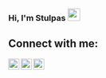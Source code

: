 ### Hi, I'm Stulpas <img src="https://media.giphy.com/media/hvRJCLFzcasrR4ia7z/giphy.gif" width="25px">




## Connect with me:
[<img align="left" alt="codeSTACKr | LinkedIn" width="22px" src="https://cdn.jsdelivr.net/npm/simple-icons@v3/icons/reddit.svg" />][reddit]
[<img align="left" alt="codeSTACKr | Twitter" width="22px" src="https://cdn.jsdelivr.net/npm/simple-icons@v3/icons/twitter.svg" />][twitter]
[<img align="left" alt="codeSTACKr | LinkedIn" width="22px" src="https://cdn.jsdelivr.net/npm/simple-icons@v3/icons/discord.svg" />][discord]
<br />

[twitter]: https://twitter.com/stulpaas
[discord]: https://https://discord.bio/p/stulps
[reddit]: https://www.reddit.com/user/breadwithmold

